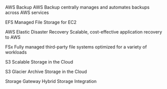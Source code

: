 AWS Backup
AWS Backup centrally manages and automates backups across AWS services


EFS
Managed File Storage for EC2


AWS Elastic Disaster Recovery
Scalable, cost-effective application recovery to AWS


FSx
Fully managed third-party file systems optimized for a variety of workloads


S3
Scalable Storage in the Cloud


S3 Glacier
Archive Storage in the Cloud


Storage Gateway
Hybrid Storage Integration
